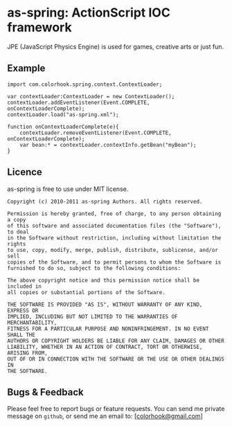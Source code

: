 as-spring: ActionScript IOC framework
=====================================

JPE (JavaScript Physics Engine) is used for games, creative arts or just fun.

Example
--------------
	import com.colorhook.spring.context.ContextLoader;

	var contextLoader:ContextLoader = new ContextLoader();
	contextLoader.addEventListener(Event.COMPLETE, onContextLoaderComplete);
	contextLoader.load("as-spring.xml");

	function onContextLoaderComplete(e){
		contextLoader.removeEventListener(Event.COMPLETE, onContextLoaderComplete);
		var bean:* = contextLoader.contextInfo.getBean("myBean");
	}

Licence
--------------
as-spring is free to use under MIT license. 

	Copyright (c) 2010-2011 as-spring Authors. All rights reserved.

	Permission is hereby granted, free of charge, to any person obtaining a copy
	of this software and associated documentation files (the "Software"), to deal
	in the Software without restriction, including without limitation the rights
	to use, copy, modify, merge, publish, distribute, sublicense, and/or sell
	copies of the Software, and to permit persons to whom the Software is
	furnished to do so, subject to the following conditions:

	The above copyright notice and this permission notice shall be included in
	all copies or substantial portions of the Software.

	THE SOFTWARE IS PROVIDED "AS IS", WITHOUT WARRANTY OF ANY KIND, EXPRESS OR
	IMPLIED, INCLUDING BUT NOT LIMITED TO THE WARRANTIES OF MERCHANTABILITY,
	FITNESS FOR A PARTICULAR PURPOSE AND NONINFRINGEMENT. IN NO EVENT SHALL THE
	AUTHORS OR COPYRIGHT HOLDERS BE LIABLE FOR ANY CLAIM, DAMAGES OR OTHER
	LIABILITY, WHETHER IN AN ACTION OF CONTRACT, TORT OR OTHERWISE, ARISING FROM,
	OUT OF OR IN CONNECTION WITH THE SOFTWARE OR THE USE OR OTHER DEALINGS IN
	THE SOFTWARE.

Bugs & Feedback
----------------

Please feel free to report bugs or feature requests.
You can send me private message on `github`, or send me an email to: [colorhook@gmail.com]



